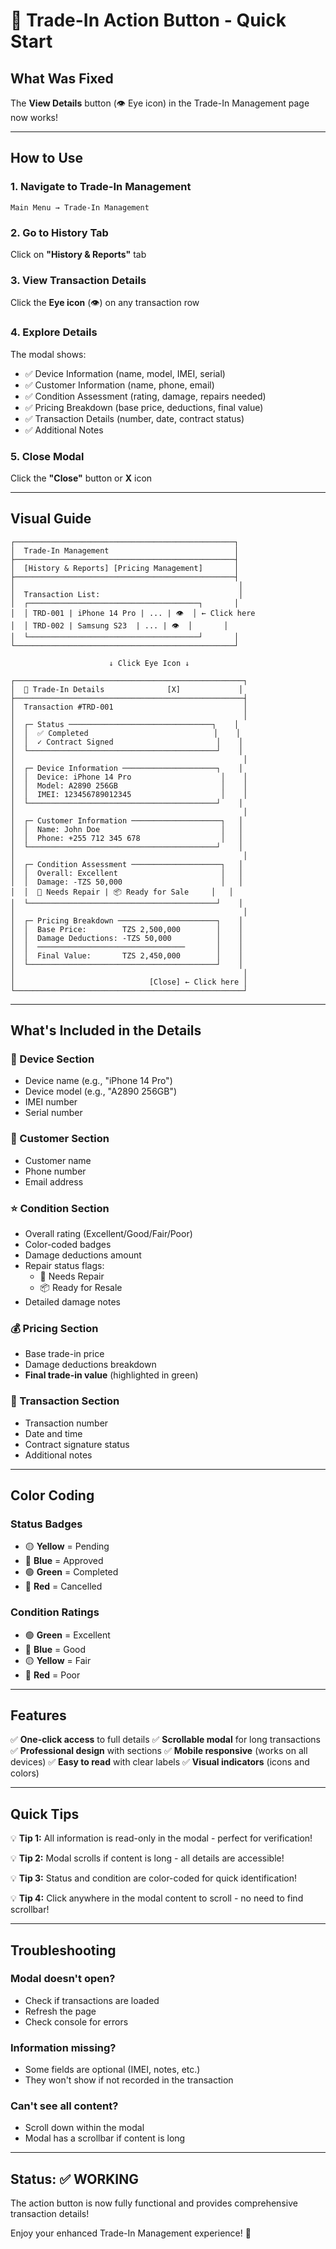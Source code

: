 # 🎉 Trade-In Action Button - Quick Start

## What Was Fixed

The **View Details** button (👁️ Eye icon) in the Trade-In Management page now works!

---

## How to Use

### 1. Navigate to Trade-In Management
```
Main Menu → Trade-In Management
```

### 2. Go to History Tab
Click on **"History & Reports"** tab

### 3. View Transaction Details
Click the **Eye icon** (👁️) on any transaction row

### 4. Explore Details
The modal shows:
- ✅ Device Information (name, model, IMEI, serial)
- ✅ Customer Information (name, phone, email)  
- ✅ Condition Assessment (rating, damage, repairs needed)
- ✅ Pricing Breakdown (base price, deductions, final value)
- ✅ Transaction Details (number, date, contract status)
- ✅ Additional Notes

### 5. Close Modal
Click the **"Close"** button or **X** icon

---

## Visual Guide

```
┌─────────────────────────────────────────────────┐
│  Trade-In Management                            │
├─────────────────────────────────────────────────┤
│  [History & Reports] [Pricing Management]       │
├─────────────────────────────────────────────────┤
│                                                  │
│  Transaction List:                               │
│  ┌──────────────────────────────────────┐       │
│  │ TRD-001 | iPhone 14 Pro | ... | 👁️  │ ← Click here
│  │ TRD-002 | Samsung S23  | ... | 👁️  │       │
│  └──────────────────────────────────────┘       │
└─────────────────────────────────────────────────┘

                      ↓ Click Eye Icon ↓

┌───────────────────────────────────────────────────┐
│  📱 Trade-In Details              [X]             │
├───────────────────────────────────────────────────┤
│  Transaction #TRD-001                             │
│                                                   │
│  ┌─ Status ────────────────────────────────┐    │
│  │  ✅ Completed                            │    │
│  │  ✓ Contract Signed                       │    │
│  └──────────────────────────────────────────┘    │
│                                                   │
│  ┌─ Device Information ─────────────────────┐    │
│  │  Device: iPhone 14 Pro                    │    │
│  │  Model: A2890 256GB                       │    │
│  │  IMEI: 123456789012345                    │    │
│  └──────────────────────────────────────────┘    │
│                                                   │
│  ┌─ Customer Information ────────────────────┐   │
│  │  Name: John Doe                           │   │
│  │  Phone: +255 712 345 678                  │   │
│  └──────────────────────────────────────────┘    │
│                                                   │
│  ┌─ Condition Assessment ────────────────────┐   │
│  │  Overall: Excellent                       │   │
│  │  Damage: -TZS 50,000                      │   │
│  │  🔧 Needs Repair | 📦 Ready for Sale     │   │
│  └──────────────────────────────────────────┘    │
│                                                   │
│  ┌─ Pricing Breakdown ──────────────────────┐    │
│  │  Base Price:        TZS 2,500,000        │    │
│  │  Damage Deductions: -TZS 50,000          │    │
│  │  ─────────────────────────────────       │    │
│  │  Final Value:       TZS 2,450,000        │    │
│  └──────────────────────────────────────────┘    │
│                                                   │
│                              [Close] ← Click here │
└───────────────────────────────────────────────────┘
```

---

## What's Included in the Details

### 📱 Device Section
- Device name (e.g., "iPhone 14 Pro")
- Device model (e.g., "A2890 256GB")
- IMEI number
- Serial number

### 👤 Customer Section
- Customer name
- Phone number
- Email address

### ⭐ Condition Section
- Overall rating (Excellent/Good/Fair/Poor)
- Color-coded badges
- Damage deductions amount
- Repair status flags:
  - 🔧 Needs Repair
  - 📦 Ready for Resale
- Detailed damage notes

### 💰 Pricing Section
- Base trade-in price
- Damage deductions breakdown
- **Final trade-in value** (highlighted in green)

### 📄 Transaction Section
- Transaction number
- Date and time
- Contract signature status
- Additional notes

---

## Color Coding

### Status Badges
- 🟡 **Yellow** = Pending
- 🔵 **Blue** = Approved
- 🟢 **Green** = Completed
- 🔴 **Red** = Cancelled

### Condition Ratings
- 🟢 **Green** = Excellent
- 🔵 **Blue** = Good
- 🟡 **Yellow** = Fair
- 🔴 **Red** = Poor

---

## Features

✅ **One-click access** to full details
✅ **Scrollable modal** for long transactions
✅ **Professional design** with sections
✅ **Mobile responsive** (works on all devices)
✅ **Easy to read** with clear labels
✅ **Visual indicators** (icons and colors)

---

## Quick Tips

💡 **Tip 1:** All information is read-only in the modal - perfect for verification!

💡 **Tip 2:** Modal scrolls if content is long - all details are accessible!

💡 **Tip 3:** Status and condition are color-coded for quick identification!

💡 **Tip 4:** Click anywhere in the modal content to scroll - no need to find scrollbar!

---

## Troubleshooting

### Modal doesn't open?
- Check if transactions are loaded
- Refresh the page
- Check console for errors

### Information missing?
- Some fields are optional (IMEI, notes, etc.)
- They won't show if not recorded in the transaction

### Can't see all content?
- Scroll down within the modal
- Modal has a scrollbar if content is long

---

## Status: ✅ WORKING

The action button is now fully functional and provides comprehensive transaction details!

Enjoy your enhanced Trade-In Management experience! 🚀


